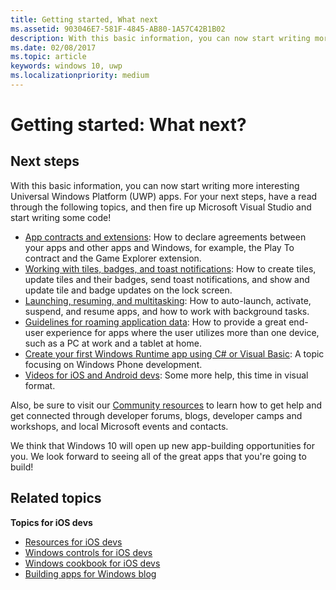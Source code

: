 ```yaml
---
title: Getting started, What next
ms.assetid: 903046E7-581F-4845-AB80-1A57C42B1B02
description: With this basic information, you can now start writing more interesting Universal Windows Platform (UWP) apps.
ms.date: 02/08/2017
ms.topic: article
keywords: windows 10, uwp
ms.localizationpriority: medium
---
```

# Getting started: What next?


## Next steps

With this basic information, you can now start writing more interesting Universal Windows Platform (UWP) apps. For your next steps, have a read through the following topics, and then fire up Microsoft Visual Studio and start writing some code!

-   [App contracts and extensions](/previous-versions/windows/apps/hh464906(v=win.10)): How to declare agreements between your apps and other apps and Windows, for example, the Play To contract and the Game Explorer extension.
-   [Working with tiles, badges, and toast notifications](/previous-versions/windows/apps/hh868259(v=win.10)): How to create tiles, update tiles and their badges, send toast notifications, and show and update tile and badge updates on the lock screen.
-   [Launching, resuming, and multitasking](/previous-versions/windows/apps/hh770837(v=win.10)): How to auto-launch, activate, suspend, and resume apps, and how to work with background tasks.
-   [Guidelines for roaming application data](../design/app-settings/store-and-retrieve-app-data.md): How to provide a great end-user experience for apps where the user utilizes more than one device, such as a PC at work and a tablet at home.
-   [Create your first Windows Runtime app using C# or Visual Basic](/previous-versions/windows/apps/hh974581(v=win.10)): A topic focusing on Windows Phone development.
-   [Videos for iOS and Android devs](/previous-versions/windows/apps/dn393982(v=win.10)): Some more help, this time in visual format.

Also, be sure to visit our [Community resources](https://developer.microsoft.com/windows/support) to learn how to get help and get connected through developer forums, blogs, developer camps and workshops, and local Microsoft events and contacts.

We think that Windows 10 will open up new app-building opportunities for you. We look forward to seeing all of the great apps that you're going to build!

## Related topics

**Topics for iOS devs**
* [Resources for iOS devs](/previous-versions/windows/apps/jj945493(v=win.10))
* [Windows controls for iOS devs](/previous-versions/windows/apps/dn263255(v=win.10))
* [Windows cookbook for iOS devs](/previous-versions/windows/apps/dn263256(v=win.10))
* [Building apps for Windows blog](https://blogs.windows.com/buildingapps/2016/01/27/visual-studio-walkthrough-for-ios-developers/)